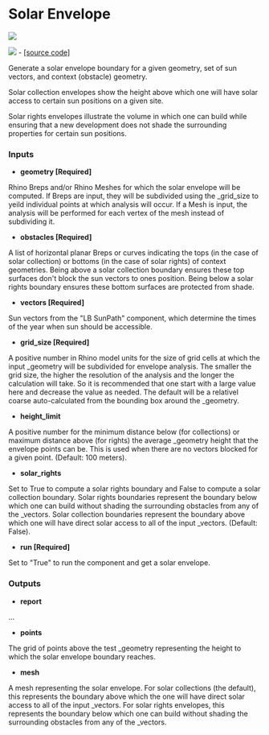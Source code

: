 # Solar Envelope

![](../../images/components/Solar\_Envelope.png)

![](<../../images/icons/Solar\_Envelope (1).png>) - [\[source code\]](https://github.com/ladybug-tools/ladybug-grasshopper/blob/master/ladybug\_grasshopper/src/LB%20Solar%20Envelope.py)

Generate a solar envelope boundary for a given geometry, set of sun vectors, and context (obstacle) geometry.

Solar collection envelopes show the height above which one will have solar access to certain sun positions on a given site.

Solar rights envelopes illustrate the volume in which one can build while ensuring that a new development does not shade the surrounding properties for certain sun positions.

### Inputs

* **geometry \[Required]**

Rhino Breps and/or Rhino Meshes for which the solar envelope will be computed. If Breps are input, they will be subdivided using the \_grid\_size to yeild individual points at which analysis will occur. If a Mesh is input, the analysis will be performed for each vertex of the mesh instead of subdividing it.

* **obstacles \[Required]**

A list of horizontal planar Breps or curves indicating the tops (in the case of solar collection) or bottoms (in the case of solar rights) of context geometries. Being above a solar collection boundary ensures these top surfaces don't block the sun vectors to ones position. Being below a solar rights boundary ensures these bottom surfaces are protected from shade.

* **vectors \[Required]**

Sun vectors from the "LB SunPath" component, which determine the times of the year when sun should be accessible.

* **grid\_size \[Required]**

A positive number in Rhino model units for the size of grid cells at which the input \_geometry will be subdivided for envelope analysis. The smaller the grid size, the higher the resolution of the analysis and the longer the calculation will take. So it is recommended that one start with a large value here and decrease the value as needed. The default will be a relativel coarse auto-calculated from the bounding box around the \_geometry.

* **height\_limit**

A positive number for the minimum distance below (for collections) or maximum distance above (for rights) the average \_geometry height that the envelope points can be. This is used when there are no vectors blocked for a given point. (Default: 100 meters).

* **solar\_rights**

Set to True to compute a solar rights boundary and False to compute a solar collection boundary. Solar rights boundaries represent the boundary below which one can build without shading the surrounding obstacles from any of the \_vectors. Solar collection boundaries represent the boundary above which one will have direct solar access to all of the input \_vectors. (Default: False).

* **run \[Required]**

Set to "True" to run the component and get a solar envelope.

### Outputs

* **report**

...

* **points**

The grid of points above the test \_geometry representing the height to which the solar envelope boundary reaches.

* **mesh**

A mesh representing the solar envelope. For solar collections (the default), this represents the boundary above which the one will have direct solar access to all of the input \_vectors. For solar rights envelopes, this represents the boundary below which one can build without shading the surrounding obstacles from any of the \_vectors.
